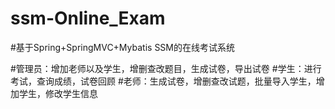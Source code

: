 # ssm-Online_Exam

#基于Spring+SpringMVC+Mybatis  SSM的在线考试系统

#管理员：增加老师以及学生，增删查改题目，生成试卷，导出试卷
#学生：进行考试，查询成绩，试卷回顾
#老师：生成试卷，增删查改试题，批量导入学生，增加学生，修改学生信息
